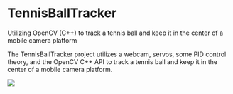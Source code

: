 # TennisBallTracker
Utilizing OpenCV (C++) to track a tennis ball and keep it in the center of a mobile camera platform

The TennisBallTracker project utilizes a webcam, servos, some PID control theory, and the OpenCV C++ API to track a tennis ball and keep it in the center of a mobile camera platform.

<img src="https://i.imgur.com/JE6bA1c.gif"/>

